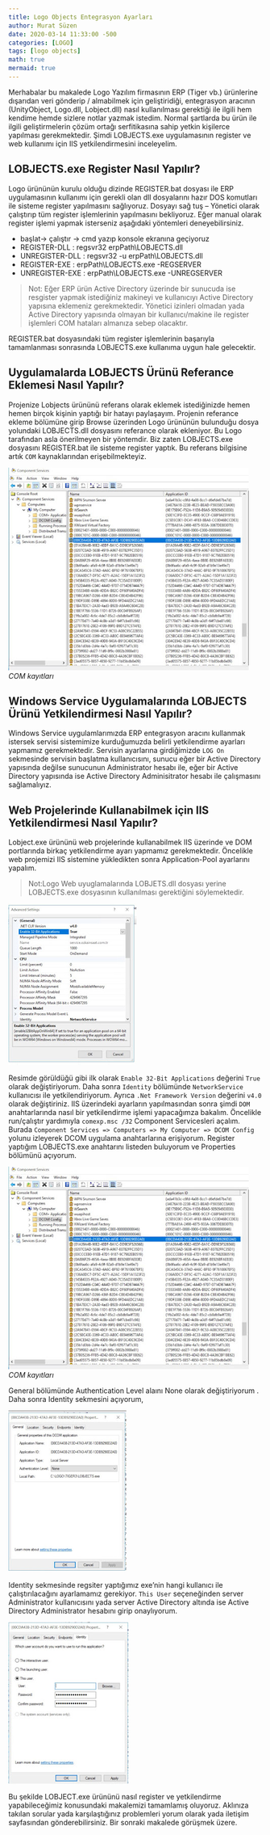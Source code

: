 ```yaml
---
title: Logo Objects Entegrasyon Ayarları
author: Murat Süzen
date: 2020-03-14 11:33:00 -500
categories: [LOGO]
tags: [logo objects]
math: true
mermaid: true
---
```

Merhabalar bu makalede Logo Yazılım firmasının ERP (Tiger vb.) ürünlerine dışarıdan veri gönderip / almabilmek için geliştiridiği, entegrasyon aracının (UnityObject, Logo.dll, Lobject.dll) nasıl kullanılması gerektiği ile ilgili hem kendime hemde sizlere notlar yazmak istedim. Normal şartlarda bu ürün ile ilgili geliştirmelerin çözüm ortağı serfitikasına sahip yetkin kişilerce yapılması gerekmektedir. Şimdi LOBJECTS.exe uygulamasının register ve web kullanımı için IIS yetkilendirmesini inceleyelim.

## LOBJECTS.exe Register Nasıl Yapılır?

Logo ürününün kurulu olduğu dizinde REGISTER.bat dosyası ile ERP uygulamasının kullanımı için gerekli olan dll dosyalarını hazır DOS komutları ile sisteme register yapılmasını sağlıyoruz. Dosyayı sağ tuş – Yönetici olarak çalıştırıp tüm register işlemlerinin yapılmasını bekliyoruz. Eğer manual olarak register işlemi yapmak isterseniz aşağıdaki yöntemleri deneyebilirsiniz.

- başlat-> çalıştır -> cmd yazıp konsole ekranına geçiyoruz
- REGISTER-DLL : regsvr32 erpPath\LOBJECTS.dll
- UNREGISTER-DLL : regsvr32 -u erpPath\LOBJECTS.dll
- REGISTER-EXE : erpPath\LOBJECTS.exe -REGSERVER
- UNREGISTER-EXE : erpPath\LOBJECTS.exe -UNREGSERVER

>Not: Eğer ERP ürün Active Directory üzerinde bir sunucuda ise resgister yapmak istediğiniz makineyi ve kullanıcıyı Active Directory yapısına eklemeniz gerekmektedir. Yönetici izinleri olmadan yada Active Directory yapısında olmayan bir kullanıcı/makine ile register işlemleri COM hataları almanıza sebep olacaktır.

REGISTER.bat dosyasındaki tüm register işlemlerinin başarıyla tamamlanması sonrasında LOBJECTS.exe kullanıma uygun hale gelecektir.

## Uygulamalarda LOBJECTS Ürünü Referance Eklemesi Nasıl Yapılır?

Projenize Lobjects ürününü referans olarak eklemek istediğinizde hemen hemen birçok kişinin yaptığı bir hatayı paylaşayım. Projenin referance ekleme bölümüne girip Browse üzerinden Logo ürününün bulunduğu dosya yolundaki LOBJECTS.dll dosyasını referance olarak ekleniyor. Bu Logo tarafından asla önerilmeyen bir yöntemdir. Biz zaten LOBJECTS.exe dosyasını REGISTER.bat ile sisteme register yaptık. Bu referans bilgisine artık `COM` kaynaklarından erişebilmekteyiz.

![COM kayıtları](/assets/img/posts/logo-obejct-1.jpg)
_COM kayıtları_

## Windows Service Uygulamalarında LOBJECTS Ürünü Yetkilendirmesi Nasıl Yapılır?
Windows Service uygulamlarımızda ERP entegrasyon aracını kullanmak istersek servisi sistemimize kurduğumuzda belirli yetkilendirme ayarları yapmamız gerekmektedir. Servisin ayarlarına girdiğimizde `LOG On` sekmesinde servisin başlatma kullanıcısını, sunucu eğer bir Active Directory yapısında değilse sunucunun Administrator hesabı ile, eğer bir Active Directory yapısında ise Active Directory Adminisitrator hesabı ile çalışmasını sağlamalıyız.

## Web Projelerinde Kullanabilmek için IIS Yetkilendirmesi Nasıl Yapılır?
Lobject.exe ürününü web projelerinde kullanabilmek IIS üzerinde ve DOM portlarında birkaç yetkilendirme ayarı yapmamız gerekmektedir. Öncelikle web projemizi IIS sistemine yükledikten sonra Application-Pool ayarlarını yapalım.

>Not:Logo Web uyuglamalarında LOBJETS.dll dosyası yerine LOBJECTS.exe dosyasının kullanılması gerektiğini söylemektedir.

![logo-objects-2.jpg](/assets/img/posts/logo-objects-2.jpg)

Resimde görüldüğü gibi ilk olarak `Enable 32-Bit Applications` değerini `True` olarak değiştiriyorum. Daha sonra `Identity` bölümünde `NetworkService` kullanıcısı ile yetkilendiriyorum. Ayrıca `.Net Framework Version` değerini `v4.0` olarak değiştiriniz. IIS üzerindeki ayarların yapılmasından sonra şimdi `DOM` anahtarlarında nasıl bir yetkilendirme işlemi yapacağımza bakalım. Öncelikle run/çalıştır yardımıyla `comexp.msc /32` Component Servicesleri açalım. Burada `Component Services => Computers => My Computer => DCOM Config` yolunu izleyerek DCOM uygulama anahtarlarına erişiyorum. Register yaptığım LOBJECTS.exe anahtarını listeden buluyorum ve Properties bölümünü açıyorum.

![COM kayıtları](/assets/img/posts/logo-obejct-1.jpg)
_COM kayıtları_

General bölümünde Authentication Level alaını None olarak değiştiriyorum . Daha sonra Identity sekmesini açıyorum,

![COM kayıtları](/assets/img/posts/logo-objects-3.jpg)

Identity sekmesinde regsiter yaptığımız exe’nin hangi kullanıcı ile çalıştırılacağını ayarlamamız gerekiyor. `This User` seçeneğinden server Administrator kullanıcısını yada server Active Directory altında ise Active Directory Administrator hesabını girip onaylıyorum.

![COM kayıtları](/assets/img/posts/logo-objects-4.jpg)

Bu şekilde LOBJECT.exe ürününü nasıl register ve yetkilendirme yapabileceğimiz konusundaki makalemizi tamamlamış oluyoruz. Aklınıza takılan sorular yada karşılaştığınız problemleri yorum olarak yada iletişim sayfasından gönderebilirsiniz. Bir sonraki makalede görüşmek üzere.

